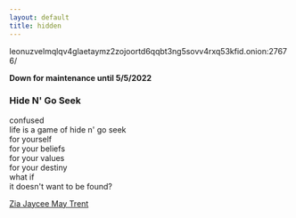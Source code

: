 ```yaml
---
layout: default
title: hidden
---
```


<div class="post">

<p><a>leonuzvelmqlqv4glaetaymz2zojoortd6qqbt3ng5sovv4rxq53kfid.onion:27676/</a></p>
  <p><strong>Down for maintenance until 5/5/2022</strong></p>
<h3 id="hide-n-go-seek">Hide N&#39; Go Seek</h3>
<p>confused<br>life is a game of hide n&#39; go seek<br>for yourself<br>for your beliefs<br>for your values<br>for your destiny<br>what if<br>it doesn&#39;t want to be found?  </p>
  <p><a href="https://www.poemhunter.com/poem/hide-n-go-seek/" target="_blank">Zia Jaycee May Trent</a></p>


</div>
